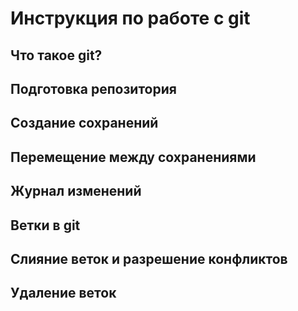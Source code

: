 # Инструкция по работе с git

## Что такое git? 

## Подготовка репозитория

## Создание сохранений

## Перемещение между сохранениями 

## Журнал изменений

## Ветки в git

## Слияние веток и разрешение конфликтов

## Удаление веток